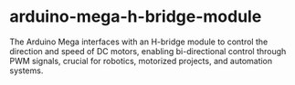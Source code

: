 # arduino-mega-h-bridge-module
The Arduino Mega interfaces with an H-bridge module to control the direction and speed of DC motors, enabling bi-directional control through PWM signals, crucial for robotics, motorized projects, and automation systems.
